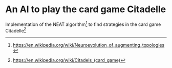 # An AI to play the card game Citadelle

Implementation of the NEAT algorithm[^1] to find strategies in the card game Citadelle[^2]

[^1]:  https://en.wikipedia.org/wiki/Neuroevolution_of_augmenting_topologies
[^2]:  https://en.wikipedia.org/wiki/Citadels_(card_game)
